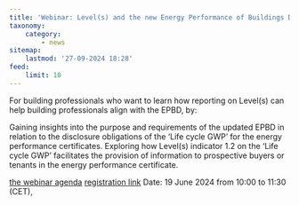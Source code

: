 ```yaml
---
title: 'Webinar: Level(s) and the new Energy Performance of Buildings Directive (EPBD)'
taxonomy:
    category:
        - news
sitemap:
    lastmod: '27-09-2024 18:28'
feed:
    limit: 10
---
```


For building professionals who want to learn how reporting on Level(s) can help building professionals align with the EPBD, by:

Gaining insights into the purpose and requirements of the updated EPBD in relation to the disclosure obligations of the ‘Life cycle GWP’ for the energy performance certificates.
Exploring how Level(s) indicator 1.2 on the ‘Life cycle GWP’ facilitates the provision of information to prospective buyers or tenants in the energy performance certificate.

[the webinar agenda](https://ec.europa.eu/eusurvey/files/2451a626-c858-43e2-8f33-c9ae10231106/599507f8-b2cb-4217-8e70-56b4295d4b53)
[registration link](https://ec.europa.eu/eusurvey/runner/b3d49069-24ae-a449-ba0f-ef015e06b7bc)
Date: 19 June 2024 from 10:00 to 11:30 (CET),